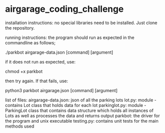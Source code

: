# airgarage_coding_challenge

installation instructions: no special libraries need to be installed. Just clone the repository.

running instructions: the program should run as expected in the commandline as follows;

./parkbot airgarage-data.json [command] [argument]

if it does not run as expected, use:

chmod +x parkbot 

then try again.
If that fails, use:

python3 parkbot airgarage.json [command] [argument]


list of files:
airgarage-data.json: json of all the parking lots
lot.py: module - contains Lot class that holds data for each lot
parkinglot.py: module - ParkingLot class that contains data structure which holds all instances of Lots as well as processes the data and returns output
parkbot: the driver for the program and unix executable
testing.py: contains unit tests for the main methods used

